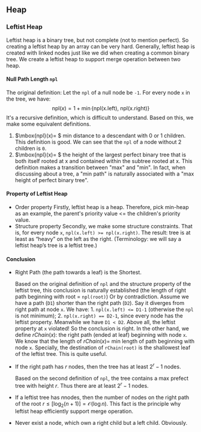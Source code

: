 ## Heap

### Leftist Heap

Leftist heap is a binary tree, but not complete (not to mention perfect). So creating a leftist heap by an array can be very hard. Generally, leftist heap is created with linked nodes just like we did when creating a common binary tree.
We create a leftist heap to support merge operation between two heap.

#### Null Path Length `npl`

The original definition: Let the `npl` of a null node be `-1`. For every node `x` in the tree, we have:
$$
\mbox{npl}(x)=1+\min\{\mbox{npl(x.left), npl(x.right)}\}
$$
It's a recursive definition, which is difficult to understand. Based on this, we make some equivalent definitions.

1. $\mbox{npl}(x)= $​ min distance to a descendant with 0 or 1 children.
   This definition is good. We can see that the `npl` of a node without 2 children is `0`.
2. $\mbox{npl}(x)= $​​ the height of the largest perfect binary tree that is both itself rooted at x and contained within the subtree rooted at x.
   This definition makes a transition between "max" and "min". In fact, when discussing about a tree, a "min path" is naturally associated with a "max height of perfect binary tree".

#### Property of Leftist Heap

+ Order property
  Firstly, leftist heap is a heap. Therefore, pick min-heap as an example, the parent's priority value <= the children's priority value.
+ Structure property
  Secondly, we make some structure constraints. That is, for every node `x`, `npl(x.left) >= npl(x.right)`.
  The result: tree is at least as “heavy” on the left as the right.
  (Terminology: we will say a leftist heap’s tree is a leftist tree.)

#### Conclusion

+ Right Path (the path towards a leaf) is the Shortest.

  Based on the original definition of `npl` and the structure property of the leftist tree, this conclusion is naturally established (the length of right path beginning with root = `npl(root)`)
  Or by contradiction. Assume we have a path (`D1`) shorter than the right path (`D2`). Say it diverges from right path at node `x`. We have: 1. `npl(x.left) <= D1-1` (otherwise the `npl` is not minimum); 2. `npl(x.right) == D2-1`, since every node has the leftist property. Meanwhile we have `D1 < D2`. Above all, the leftist property at `x` violated! So the conclusion is right.
  In the other hand, we define $rChain(x)$: the right path (ended at leaf) beginning with node `x`. We know that  the length of $rChain(x)$​ = min length of path beginning with node `x`. Specially, the destination of `rChain(root)` is the shallowest leaf of the leftist tree. This is quite useful.

+ If the right path has $r$ nodes, then the tree has at least $2^r-1$​ nodes.

  Based on the second definition of `npl`, the tree contains a max prefect tree with height $r$. Thus there are at least $2^r-1$ nodes.
  
+ If a leftist tree has $n$​​​​​ nodes, then the number of nodes on the right path of the root $r\leqslant \left[\log_2{(n+1)}\right]=\mathcal{O}(\log n)$​​​​.
  This fact is the principle why leftist heap efficiently support merge operation.
  
+ Never exist a node, which own a right child but a left child.
  Obviously.

